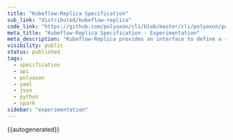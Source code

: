```yaml
---
title: "Kubeflow-Replica Specification"
sub_link: "distributed/kubeflow-replica"
code_link: "https://github.com/polyaxon/cli/blob/master/cli/polyaxon/polyflow/run/kubeflow/replica.py"
meta_title: "Kubeflow-Replica Specification - Experimentation"
meta_description: "Kubeflow-Replica provides an interface to define a replica for TFJob/MPIJob/PytorchJob/MXNetJob/XGBoost."
visibility: public
status: published
tags:
  - specification
  - api
  - polyaxon
  - yaml
  - json
  - python
  - spark
sidebar: "experimentation"
---
```


{{autogenerated}}
